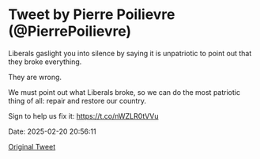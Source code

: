 # Tweet by Pierre Poilievre (@PierrePoilievre)

Liberals gaslight you into silence by saying it is unpatriotic to point out that they broke everything. 

They are wrong.

We must point out what Liberals broke, so we can do the most patriotic thing of all: repair and restore our country.

Sign to help us fix it: https://t.co/nWZLR0tVVu

Date: 2025-02-20 20:56:11

[Original Tweet](https://x.com/PierrePoilievre/status/1892679664759652602)

